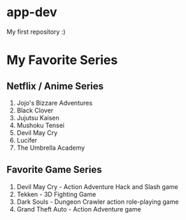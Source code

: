 # app-dev
My first repository :)

# My Favorite Series
## Netflix / Anime Series
1. Jojo's Bizzare Adventures
2. Black Clover
3. Jujutsu Kaisen
4. Mushoku Tensei
5. Devil May Cry
6. Lucifer
7. The Umbrella Academy

## Favorite Game Series
1. Devil May Cry - Action Adventure Hack and Slash game
2. Tekken - 3D Fighting Game
3. Dark Souls - Dungeon Crawler action role-playing game
4. Grand Theft Auto - Action Adventure game
